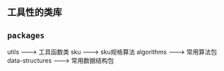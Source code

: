 ## 工具性的类库

## `packages`
utils ---> 工具函数类
sku ---> sku规格算法
algorithms ---> 常用算法包
data-structures ---> 常用数据结构包